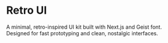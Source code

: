 # Retro UI

A minimal, retro-inspired UI kit built with Next.js and Geist font.  
Designed for fast prototyping and clean, nostalgic interfaces.
